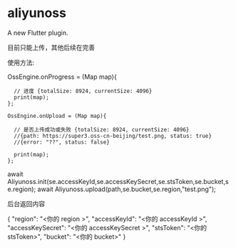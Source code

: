 # aliyunoss

A new Flutter plugin.

目前只能上传，其他后续在完善

使用方法:

  OssEngine.onProgress = (Map map){
    
      // 进度 {totalSize: 8924, currentSize: 4096}
      print(map);
    };

    OssEngine.onUpload = (Map map){
     
      // 是否上传成功或失败 {totalSize: 8924, currentSize: 4096}
      //{path: https://super3.oss-cn-beijing/test.png, status: true}
      //{error: "??", status: false}
      
      print(map);
    };

 await Aliyunoss.init(se.accessKeyId,se.accessKeySecret,se.stsToken,se.bucket,se.region);
await Aliyunoss.upload(path,se.bucket,se.region,"test.png");
    
    
后台返回内容

{
	"region": "<你的 region >",
	"accessKeyId": "<你的 accessKeyId >",
	"accessKeySecret": "<你的 accessKeySecret >",
	"stsToken": "<你的 stsToken>",
	"bucket": "<你的 bucket>"
}

